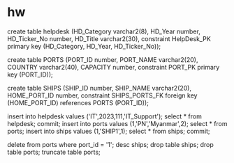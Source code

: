 # hw
create table helpdesk
(HD_Category varchar2(8),
HD_Year number,
HD_Ticker_No number,
HD_Title varchar2(30),
constraint HelpDesk_PK primary key (HD_Category, HD_Year, HD_Ticker_No));

create table PORTS
(PORT_ID number,
PORT_NAME varchar2(20),
COUNTRY varchar2(40),
CAPACITY number,
constraint PORT_PK primary key (PORT_ID));

create table SHIPS
(SHIP_ID number,
SHIP_NAME varchar2(20),
HOME_PORT_ID number,
constraint SHIPS_PORTS_FK foreign key (HOME_PORT_ID)
references PORTS (PORT_ID));

insert into helpdesk values ('IT',2023,111,'IT_Support');
select * from helpdesk;
commit;
insert into ports values (1,'PN','Myanmar',2);
select *  from ports;
insert into ships values (1,'SHIP1',1);
select * from ships;
commit;

delete from ports where port_id = '1';
desc ships;
drop table ships;
drop table ports;
truncate table ports;
